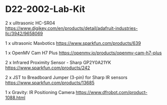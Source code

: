 # D22-2002-Lab-Kit

  2 x ulltrasonic HC-SR04 https://www.digikey.com/en/products/detail/adafruit-industries-llc/3942/9658069
  
  1 x ultrasonic Maxbotics https://www.sparkfun.com/products/639
  
  1 x OpenMV Cam H7 Plus https://openmv.io/products/openmv-cam-h7-plus
  
  2 x Infrared Proximity Sensor - Sharp GP2Y0A21YK https://www.sparkfun.com/products/242
  
  2 x JST to Breadboard Jumper (3-pin) for Sharp IR sensors https://www.sparkfun.com/products/13685
  
  1 x Gravity: IR Positioning Camera https://www.dfrobot.com/product-1088.html
